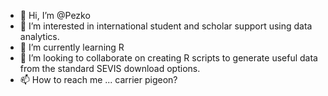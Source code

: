 - 👋 Hi, I’m @Pezko
- 👀 I’m interested in international student and scholar support using data analytics.
- 🌱 I’m currently learning R
- 💞️ I’m looking to collaborate on creating R scripts to generate useful data from the standard SEVIS download options.
- 📫 How to reach me ... carrier pigeon?

<!---
Pezko/Pezko is a ✨ special ✨ repository because its `README.md` (this file) appears on your GitHub profile.
You can click the Preview link to take a look at your changes.
--->
